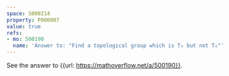 ```yaml
---
space: S000214
property: P000087
value: true
refs:
- mo: 500190
  name: 'Answer to: "Find a topological group which is T₅ but not T₆"'
---
```


See the answer to {{url: https://mathoverflow.net/a/500190}}.
